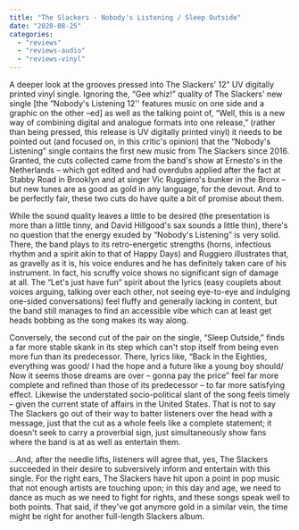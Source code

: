 ```yaml
---
title: "The Slackers - Nobody's Listening / Sleep Outside"
date: "2020-08-25"
categories: 
  - "reviews"
  - "reviews-audio"
  - "reviews-vinyl"
---
```


A deeper look at the grooves pressed into The Slackers' 12" UV digitally printed vinyl single. Ignoring the, “Gee whiz!” quality of The Slackers' new single \[the “Nobody's Listening 12'' features music on one side and a graphic on the other –ed\] as well as the talking point of, “Well, this is a new way of combining digital and analogue formats into one release,” (rather than being pressed, this release is UV digitally printed vinyl) it needs to be pointed out (and focused on, in this critic's opinion) that the “Nobody's Listening” single contains the first new music from The Slackers since 2016. Granted, the cuts collected came from the band's show at Ernesto's in the Netherlands – which got edited and had overdubs applied after the fact at Stabby Road in Brooklyn and at singer Vic Ruggiero's bunker in the Bronx – but new tunes are as good as gold in any language, for the devout. And to be perfectly fair, these two cuts do have quite a bit of promise about them.

While the sound quality leaves a little to be desired (the presentation is more than a little tinny, and David Hillgood's sax sounds a little thin), there's no question that the energy exuded by “Nobody's Listening” is very solid. There, the band plays to its retro-energetic strengths (horns, infectious rhythm and a spirit akin to that of Happy Days) and Ruggiero illustrates that, as gravelly as it is, his voice endures and he has definitely taken care of his instrument. In fact, his scruffy voice shows no significant sign of damage at all. The “Let's just have fun” spirit about the lyrics (easy couplets about voices arguing, talking over each other, not seeing eye-to-eye and indulging one-sided conversations) feel fluffy and generally lacking in content, but the band still manages to find an accessible vibe which can at least get heads bobbing as the song makes its way along.

Conversely, the second cut of the pair on the single, “Sleep Outside,” finds a far more stable skank in its step which can't stop itself from being even more fun than its predecessor. There, lyrics like, “Back in the Eighties, everything was good/ I had the hope and a future like a young boy should/ Now it seems those dreams are over – gonna pay the price” feel far more complete and refined than those of its predecessor – to far more satisfying effect. Likewise the understated socio-political slant of the song feels timely – given the current state of affairs in the United States. That is not to say The Slackers go out of their way to batter listeners over the head with a message, just that the cut as a whole feels like a complete statement; it doesn't seek to carry a proverbial sign, just simultaneously show fans where the band is at as well as entertain them.

...And, after the needle lifts, listeners will agree that, yes, The Slackers succeeded in their desire to subversively inform and entertain with this single. For the right ears, The Slackers have hit upon a point in pop music that not enough artists are touching upon; in this day and age, we need to dance as much as we need to fight for rights, and these songs speak well to both points. That said, if they've got anymore gold in a similar vein, the time might be right for another full-length Slackers album.
